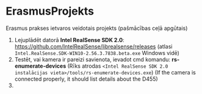 # ErasmusProjekts
Erasmus prakses ietvaros veidotais projekts (pašmācības ceļā apgūtais)

1. Lejuplādēt datorā **Intel RealSense SDK 2.0**: https://github.com/IntelRealSense/librealsense/releases (atlasi `Intel.RealSense.SDK-WIN10-2.56.3.7838.beta.exe` Windows vidē)
2. Testēt, vai kamera ir pareizi savienota, ievadot cmd komandu: **rs-enumerate-devices** (Rīks atrodas `<Intel RealSense SDK 2.0 instalācijas vieta>/tools/rs-enumerate-devices.exe`)  (If the camera is connected properly, it should list details about the D455)
3. 

